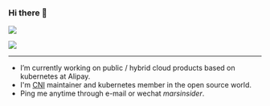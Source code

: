 ### Hi there 👋

![](https://github-readme-stats.vercel.app/api?username=mars1024&theme=buefy&show_icons=true)

![](https://github-readme-stats.vercel.app/api/top-langs/?username=mars1024&count_private=true)

<!--
**mars1024/mars1024** is a ✨ _special_ ✨ repository because its `README.md` (this file) appears on your GitHub profile.
-->

---

- I’m currently working on public / hybrid cloud products based on kubernetes at Alipay.
- I'm [CNI](https://github.com/containernetworking) maintainer and kubernetes member in the open source world.
- Ping me anytime through e-mail or wechat *marsinsider*.
